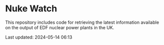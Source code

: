 # Nuke Watch

This repository includes code for retrieving the latest information available on the output of EDF nuclear power plants in the UK.

Last updated: 2024-05-14 06:13